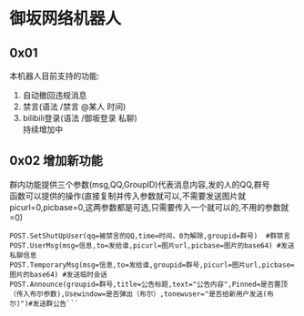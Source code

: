 # 御坂网络机器人  
## 0x01  
本机器人目前支持的功能:  
1. 自动撤回违规消息  
2. 禁言(语法 /禁言 @某人 时间)
3. bilibili登录(语法 /御坂登录 私聊)  
持续增加中
## 0x02 增加新功能  
群内功能提供三个参数(msg,QQ,GroupID)代表消息内容,发的人的QQ,群号  
函数可以提供的操作(直接复制并传入参数就可以,不需要发送图片就picurl=0,picbase=0,这两参数都是可选,只需要传入一个就可以的,不用的参数就=0)  
```POST.GroupMsg(msg=要发的信息,groupid=群号,picurl=图片url,picbase=图片base)  #发送群信息  
POST.SetShutUpUser(qq=被禁言的QQ,time=时间，0为解除,groupid=群号)  #群禁言  
POST.UserMsg(msg=信息,to=发给谁,picurl=图片url,picbase=图片的base64) #发送私聊信息  
POST.TemporaryMsg(msg=信息,to=发给谁,groupid=群号,picurl=图片url,picbase=图片的base64) #发送临时会话  
POST.Announce(groupid=群号,title=公告标题,text="公告内容",Pinned=是否置顶（传入布尔参数),Usewindow=是否弹出（布尔）,tonewuser="是否给新用户发送(布尔)")#发送群公告```
